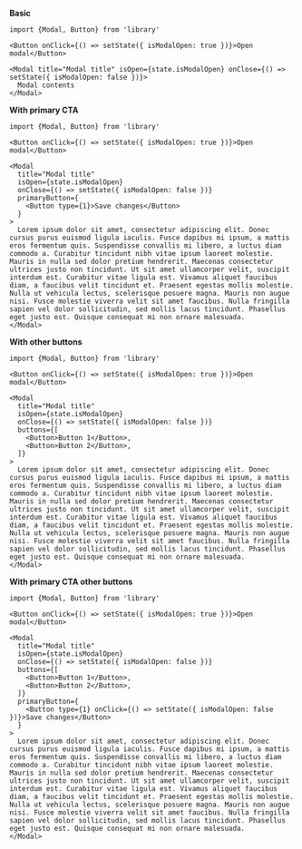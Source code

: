 **Basic**

    import {Modal, Button} from 'library'

    <Button onClick={() => setState({ isModalOpen: true })}>Open modal</Button>

    <Modal title="Modal title" isOpen={state.isModalOpen} onClose={() => setState({ isModalOpen: false })}>
      Modal contents
    </Modal>

**With primary CTA**

    import {Modal, Button} from 'library'

    <Button onClick={() => setState({ isModalOpen: true })}>Open modal</Button>

    <Modal
      title="Modal title"
      isOpen={state.isModalOpen}
      onClose={() => setState({ isModalOpen: false })}
      primaryButton={
        <Button type={1}>Save changes</Button>
      }
    >
      Lorem ipsum dolor sit amet, consectetur adipiscing elit. Donec cursus purus euismod ligula iaculis. Fusce dapibus mi ipsum, a mattis eros fermentum quis. Suspendisse convallis mi libero, a luctus diam commodo a. Curabitur tincidunt nibh vitae ipsum laoreet molestie. Mauris in nulla sed dolor pretium hendrerit. Maecenas consectetur ultrices justo non tincidunt. Ut sit amet ullamcorper velit, suscipit interdum est. Curabitur vitae ligula est. Vivamus aliquet faucibus diam, a faucibus velit tincidunt et. Praesent egestas mollis molestie. Nulla ut vehicula lectus, scelerisque posuere magna. Mauris non augue nisi. Fusce molestie viverra velit sit amet faucibus. Nulla fringilla sapien vel dolor sollicitudin, sed mollis lacus tincidunt. Phasellus eget justo est. Quisque consequat mi non ornare malesuada.
    </Modal>

**With other buttons**

    import {Modal, Button} from 'library'

    <Button onClick={() => setState({ isModalOpen: true })}>Open modal</Button>

    <Modal
      title="Modal title"
      isOpen={state.isModalOpen}
      onClose={() => setState({ isModalOpen: false })}
      buttons={[
        <Button>Button 1</Button>,
        <Button>Button 2</Button>,
      ]}
    >
      Lorem ipsum dolor sit amet, consectetur adipiscing elit. Donec cursus purus euismod ligula iaculis. Fusce dapibus mi ipsum, a mattis eros fermentum quis. Suspendisse convallis mi libero, a luctus diam commodo a. Curabitur tincidunt nibh vitae ipsum laoreet molestie. Mauris in nulla sed dolor pretium hendrerit. Maecenas consectetur ultrices justo non tincidunt. Ut sit amet ullamcorper velit, suscipit interdum est. Curabitur vitae ligula est. Vivamus aliquet faucibus diam, a faucibus velit tincidunt et. Praesent egestas mollis molestie. Nulla ut vehicula lectus, scelerisque posuere magna. Mauris non augue nisi. Fusce molestie viverra velit sit amet faucibus. Nulla fringilla sapien vel dolor sollicitudin, sed mollis lacus tincidunt. Phasellus eget justo est. Quisque consequat mi non ornare malesuada.
    </Modal>

**With primary CTA other buttons**

    import {Modal, Button} from 'library'

    <Button onClick={() => setState({ isModalOpen: true })}>Open modal</Button>

    <Modal
      title="Modal title"
      isOpen={state.isModalOpen}
      onClose={() => setState({ isModalOpen: false })}
      buttons={[
        <Button>Button 1</Button>,
        <Button>Button 2</Button>,
      ]}
      primaryButton={
        <Button type={1} onClick={() => setState({ isModalOpen: false })}>Save changes</Button>
      }
    >
      Lorem ipsum dolor sit amet, consectetur adipiscing elit. Donec cursus purus euismod ligula iaculis. Fusce dapibus mi ipsum, a mattis eros fermentum quis. Suspendisse convallis mi libero, a luctus diam commodo a. Curabitur tincidunt nibh vitae ipsum laoreet molestie. Mauris in nulla sed dolor pretium hendrerit. Maecenas consectetur ultrices justo non tincidunt. Ut sit amet ullamcorper velit, suscipit interdum est. Curabitur vitae ligula est. Vivamus aliquet faucibus diam, a faucibus velit tincidunt et. Praesent egestas mollis molestie. Nulla ut vehicula lectus, scelerisque posuere magna. Mauris non augue nisi. Fusce molestie viverra velit sit amet faucibus. Nulla fringilla sapien vel dolor sollicitudin, sed mollis lacus tincidunt. Phasellus eget justo est. Quisque consequat mi non ornare malesuada.
    </Modal>
